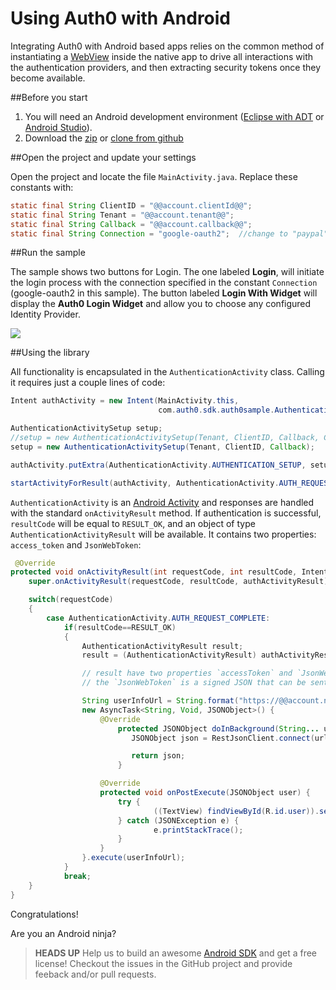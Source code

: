 # Using Auth0 with Android

Integrating Auth0 with Android based apps relies on the common method of instantiating a [WebView](http://developer.android.com/reference/android/webkit/WebView.html) inside the native app to drive all interactions with the authentication providers, and then extracting security tokens once they become available.

##Before you start

1. You will need an Android development environment ([Eclipse with ADT](http://developer.android.com/sdk/installing/studio.html#download) or [Android Studio](http://developer.android.com/sdk/installing/studio.html)).
2. Download the [zip](https://github.com/auth0/Auth0-Android/archive/master.zip) or [clone from github](https://github.com/auth0/Auth0-Android)

##Open the project and update your settings

Open the project and locate the file `MainActivity.java`. Replace these constants with:

```java
static final String ClientID = "@@account.clientId@@";
static final String Tenant = "@@account.tenant@@";
static final String Callback = "@@account.callback@@";
static final String Connection = "google-oauth2";  //change to "paypal", "linkedin", etc or leave empty to show the widget
```
##Run the sample

The sample shows two buttons for Login. The one labeled __Login__, will initiate the login process with the connection specified in the constant `Connection` (google-oauth2 in this sample). The button labeled __Login With Widget__ will display the __Auth0 Login Widget__ and allow you to choose any configured Identity Provider.

![](//cdn.auth0.com/docs/img/android.png)

##Using the library

All functionality is encapsulated in the `AuthenticationActivity` class. Calling it requires just a couple lines of code:

```java
Intent authActivity = new Intent(MainActivity.this,
                                 com.auth0.sdk.auth0sample.AuthenticationActivity.class);

AuthenticationActivitySetup setup;
//setup = new AuthenticationActivitySetup(Tenant, ClientID, Callback, Connection);
setup = new AuthenticationActivitySetup(Tenant, ClientID, Callback);

authActivity.putExtra(AuthenticationActivity.AUTHENTICATION_SETUP, setup);

startActivityForResult(authActivity, AuthenticationActivity.AUTH_REQUEST_COMPLETE);
```

`AuthenticationActivity` is an [Android Activity](http://developer.android.com/reference/android/app/Activity.html) and responses are handled with the standard `onActivityResult` method. If authentication is successful, `resultCode` will be equal to `RESULT_OK`, and an object of type `AuthenticationActivityResult` will be available. It contains two properties: `access_token` and `JsonWebToken`:

```java
 @Override
protected void onActivityResult(int requestCode, int resultCode, Intent authActivityResult) {
    super.onActivityResult(requestCode, resultCode, authActivityResult);

    switch(requestCode)
    {
        case AuthenticationActivity.AUTH_REQUEST_COMPLETE:
            if(resultCode==RESULT_OK)
            {
                AuthenticationActivityResult result;
                result = (AuthenticationActivityResult) authActivityResult.getSerializableExtra(AuthenticationActivity.AUTHENTICATION_RESULT);

                // result have two properties `accessToken` and `JsonWebToken`. You can use the `accessToken` to call the Auth0 API and retrieve the profile of the user that just logged in
                // the `JsonWebToken` is a signed JSON that can be sent to your APIs

                String userInfoUrl = String.format("https://@@account.namespace@@/userinfo?access_token=%s", result.accessToken);
                new AsyncTask<String, Void, JSONObject>() {
                    @Override
                        protected JSONObject doInBackground(String... url) {
                           JSONObject json = RestJsonClient.connect(url[0]);

                           return json;
                        }

                    @Override
                    protected void onPostExecute(JSONObject user) {
                        try {
                                ((TextView) findViewById(R.id.user)).setText(user.toString(2));
                        } catch (JSONException e) {
                                e.printStackTrace();
                        }
		            }
		        }.execute(userInfoUrl);
            }
            break;
    }
}
```

Congratulations!

Are you an Android ninja?

> __HEADS UP__ Help us to build an awesome [Android SDK](https://github.com/auth0/Lock.Android) and get a free license! Checkout the issues in the GitHub project and provide feeback and/or pull requests.

